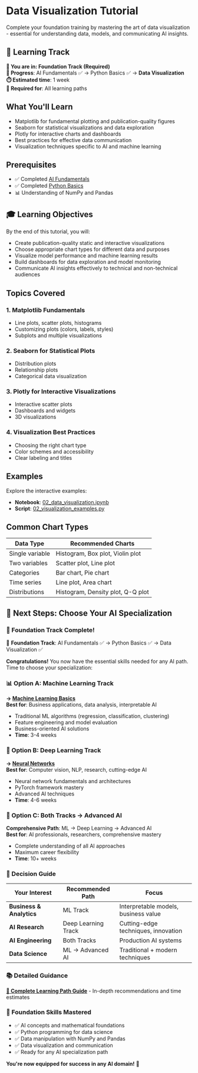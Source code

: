# Data Visualization Tutorial

Complete your foundation training by mastering the art of data visualization - essential for understanding data, models, and communicating AI insights.

## 🎯 Learning Track

**🏁 You are in: Foundation Track (Required)**  
**📍 Progress**: AI Fundamentals ✅ → Python Basics ✅ → **Data Visualization**  
**⏱️ Estimated time**: 1 week  
**🎯 Required for**: All learning paths

## What You'll Learn

- Matplotlib for fundamental plotting and publication-quality figures
- Seaborn for statistical visualizations and data exploration
- Plotly for interactive charts and dashboards
- Best practices for effective data communication
- Visualization techniques specific to AI and machine learning

## Prerequisites

- ✅ Completed [AI Fundamentals](../00_ai_fundamentals/README.md)
- ✅ Completed [Python Basics](../01_basics/README.md)
- 📊 Understanding of NumPy and Pandas

## 🎓 Learning Objectives

By the end of this tutorial, you will:
- Create publication-quality static and interactive visualizations
- Choose appropriate chart types for different data and purposes
- Visualize model performance and machine learning results
- Build dashboards for data exploration and model monitoring
- Communicate AI insights effectively to technical and non-technical audiences

## Topics Covered

### 1. Matplotlib Fundamentals
- Line plots, scatter plots, histograms
- Customizing plots (colors, labels, styles)
- Subplots and multiple visualizations

### 2. Seaborn for Statistical Plots
- Distribution plots
- Relationship plots
- Categorical data visualization

### 3. Plotly for Interactive Visualizations
- Interactive scatter plots
- Dashboards and widgets
- 3D visualizations

### 4. Visualization Best Practices
- Choosing the right chart type
- Color schemes and accessibility
- Clear labeling and titles

## Examples

Explore the interactive examples:
- **Notebook**: [02_data_visualization.ipynb](../../notebooks/02_data_visualization.ipynb)
- **Script**: [02_visualization_examples.py](../../examples/02_visualization_examples.py)

## Common Chart Types

| Data Type | Recommended Charts |
|-----------|-------------------|
| Single variable | Histogram, Box plot, Violin plot |
| Two variables | Scatter plot, Line plot |
| Categories | Bar chart, Pie chart |
| Time series | Line plot, Area chart |
| Distributions | Histogram, Density plot, Q-Q plot |

## 🚀 Next Steps: Choose Your AI Specialization

### 🎉 Foundation Track Complete!
🏁 **Foundation Track**: AI Fundamentals ✅ → Python Basics ✅ → Data Visualization ✅

**Congratulations!** You now have the essential skills needed for any AI path. Time to choose your specialization:

### 📊 Option A: Machine Learning Track
**→ [Machine Learning Basics](../03_machine_learning/README.md)**  
**Best for**: Business applications, data analysis, interpretable AI
- Traditional ML algorithms (regression, classification, clustering)
- Feature engineering and model evaluation
- Business-oriented AI solutions
- **Time**: 3-4 weeks

### 🧠 Option B: Deep Learning Track  
**→ [Neural Networks](../04_neural_networks/README.md)**  
**Best for**: Computer vision, NLP, research, cutting-edge AI
- Neural network fundamentals and architectures
- PyTorch framework mastery
- Advanced AI techniques
- **Time**: 4-6 weeks

### 🚀 Option C: Both Tracks → Advanced AI
**Comprehensive Path**: ML → Deep Learning → Advanced AI  
**Best for**: AI professionals, researchers, comprehensive mastery
- Complete understanding of all AI approaches
- Maximum career flexibility
- **Time**: 10+ weeks

### 🎯 Decision Guide

| Your Interest | Recommended Path | Focus |
|---------------|------------------|-------|
| **Business & Analytics** | ML Track | Interpretable models, business value |
| **AI Research** | Deep Learning Track | Cutting-edge techniques, innovation |  
| **AI Engineering** | Both Tracks | Production AI systems |
| **Data Science** | ML → Advanced AI | Traditional + modern techniques |

### 📚 Detailed Guidance
**[📖 Complete Learning Path Guide](../../docs/learning_paths.md)** - In-depth recommendations and time estimates

### 🎯 Foundation Skills Mastered
- ✅ AI concepts and mathematical foundations
- ✅ Python programming for data science
- ✅ Data manipulation with NumPy and Pandas  
- ✅ Data visualization and communication
- ✅ Ready for any AI specialization path

**You're now equipped for success in any AI domain!** 🚀